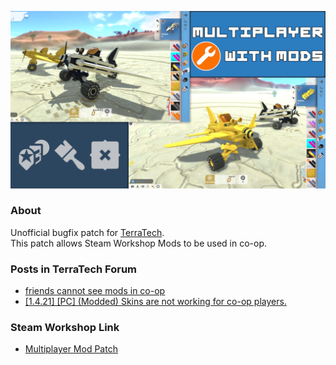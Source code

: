 ![Preview Image](preview.png)

### About
Unofficial bugfix patch for [TerraTech](https://store.steampowered.com/app/285920/TerraTech/).  
This patch allows Steam Workshop Mods to be used in co-op.

### Posts in TerraTech Forum
- [friends cannot see mods in co-op](https://forum.terratechgame.com/index.php?threads/friends-cannot-see-mods-in-co-op.22502/)
- [[1.4.21] [PC] (Modded) Skins are not working for co-op players.](https://forum.terratechgame.com/index.php?threads/1-4-21-pc-modded-skins-are-not-working-for-co-op-players.23187/)

### Steam Workshop Link
- [Multiplayer Mod Patch](https://steamcommunity.com/sharedfiles/filedetails/?id=3139179410)
